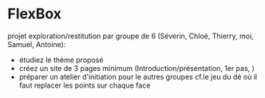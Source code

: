 # FlexBox

projet exploration/restitution par groupe de 6 (Séverin, Chloé, Thierry, moi, Samuel, Antoine):

- étudiez le thème proposé
- créez un site de 3 pages minimum (Introduction/présentation, 1er pas, )
- préparer un atelier d'initiation pour le autres groupes cf.le jeu du dé où il faut replacer les points sur chaque face

